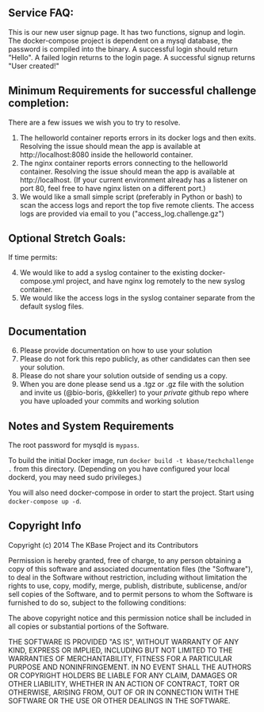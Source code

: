 ## Service FAQ: 
This is our new user signup page. It has two functions, signup and login.  The docker-compose project is dependent on a mysql database, the password is compiled into the binary.  A successful login should return "Hello".  A failed login returns to the login page.  A successful signup returns "User created!"



## Minimum Requirements for successful challenge completion:
There are a few issues we wish you to try to resolve.

1. The helloworld container reports errors in its docker logs and then exits.  Resolving the issue should mean the app is available at http://localhost:8080 inside the helloworld container.
2. The nginx container reports errors connecting to the helloworld container.  Resolving the issue should mean the app is available at http://localhost.  (If your current environment already has a listener on port 80, feel free to have nginx listen on a different port.)
3. We would like a small simple script (preferably in Python or bash) to scan the access logs and report the top five remote clients. The access logs are provided via email to you ("access_log.challenge.gz")

## Optional Stretch Goals:
If time permits: 

4. We would like to add a syslog container to the existing docker-compose.yml project, and have nginx log remotely to the new syslog container.
5. We would like the access logs in the syslog container separate from the default syslog files.

## Documentation
6. Please provide documentation on how to use your solution
7. Please do not fork this repo publicly, as other candidates can then see your solution.
8. Please do not share your solution outside of sending us a copy.
9. When you are done please send us a .tgz or .gz file with the solution and invite us (@bio-boris, @kkeller) to your *private* github repo where you have uploaded your commits and working solution

## Notes and System Requirements
The root password for mysqld is `mypass`.

To build the initial Docker image, run `docker build -t kbase/techchallenge .` from this directory.  (Depending on you have configured your local dockerd, you may need sudo privileges.)

You will also need docker-compose in order to start the project.  Start using `docker-compose up -d`.

## Copyright Info
Copyright (c) 2014 The KBase Project and its Contributors

Permission is hereby granted, free of charge, to any person obtaining a copy of this software and associated documentation files (the "Software"), to deal in the Software without restriction, including without limitation the rights to use, copy, modify, merge, publish, distribute, sublicense, and/or sell copies of the Software, and to permit persons to whom the Software is furnished to do so, subject to the following conditions:

The above copyright notice and this permission notice shall be included in all copies or substantial portions of the Software.

THE SOFTWARE IS PROVIDED "AS IS", WITHOUT WARRANTY OF ANY KIND, EXPRESS OR IMPLIED, INCLUDING BUT NOT LIMITED TO THE WARRANTIES OF MERCHANTABILITY, FITNESS FOR A PARTICULAR PURPOSE AND NONINFRINGEMENT. IN NO EVENT SHALL THE AUTHORS OR COPYRIGHT HOLDERS BE LIABLE FOR ANY CLAIM, DAMAGES OR OTHER LIABILITY, WHETHER IN AN ACTION OF CONTRACT, TORT OR OTHERWISE, ARISING FROM, OUT OF OR IN CONNECTION WITH THE SOFTWARE OR THE USE OR OTHER DEALINGS IN THE SOFTWARE.
